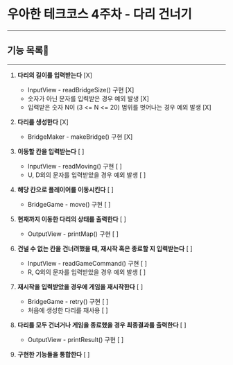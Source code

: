 # 우아한 테크코스 4주차 - 다리 건너기
***
## 기능 목록📝
***
1. **다리의 길이를 입력받는다** [X]
    - InputView - readBridgeSize() 구현 [X]
    - 숫자가 아닌 문자를 입력받은 경우 예외 발생 [X]
    - 입력받은 숫자 N이 (3 <= N <= 20) 범위를 벗어나는 경우 예외 발생 [X]


2. **다리를 생성한다** [X]
    - BridgeMaker - makeBridge() 구현 [X]


3. **이동할 칸을 입력받는다** [ ]
    - InputView - readMoving() 구현 [ ]
    - U, D외의 문자를 입력받았을 경우 예외 발생 [ ]
  

4. **해당 칸으로 플레이어를 이동시킨다** [ ]
    - BridgeGame - move() 구현 [ ]
  

5. **현재까지 이동한 다리의 상태를 출력한다** [ ]
    - OutputView - printMap() 구현 [ ]
  

6. **건널 수 없는 칸을 건너려했을 때, 재시작 혹은 종료할 지 입력받는다** [ ]
    - InputView - readGameCommand() 구현 [ ]
    - R, Q외의 문자를 입력받았을 경우 예외 발생 [ ]


7. **재시작을 입력받았을 경우에 게임을 재시작한다** [ ]
    - BridgeGame - retry() 구현 [ ]
    - 처음에 생성한 다리를 재사용 [ ]


8. **다리를 모두 건너거나 게임을 종료했을 경우 최종결과를 출력한다** [ ]
    - OutputView - printResult() 구현 [ ]


9. **구현한 기능들을 통합한다** [ ]
  


